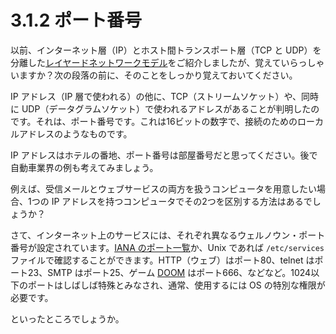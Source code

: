 # 3.1.2 ポート番号

以前、インターネット層（IP）とホスト間トランスポート層（TCP と UDP）を分離した[レイヤードネットワークモデル](../what-is-a-socket/low-level-nonsense-and-network-theory.md)をご紹介しましたが、覚えていらっしゃいますか？次の段落の前に、そのことをしっかり覚えておいてください。

IP アドレス（IP 層で使われる）の他に、TCP（ストリームソケット）や、同時に UDP（データグラムソケット）で使われるアドレスがあることが判明したのです。それは、ポート番号です。これは16ビットの数字で、接続のためのローカルアドレスのようなものです。

IP アドレスはホテルの番地、ポート番号は部屋番号だと思ってください。後で自動車業界の例も考えてみましょう。

例えば、受信メールとウェブサービスの両方を扱うコンピュータを用意したい場合、1つの IP アドレスを持つコンピュータでその2つを区別する方法はあるでしょうか？

さて、インターネット上のサービスには、それぞれ異なるウェルノウン・ポート番号が設定されています。[IANA のポート一覧](https://www.iana.org/assignments/service-names-port-numbers/service-names-port-numbers.xhtml)か、Unix であれば `/etc/services` ファイルで確認することができます。HTTP（ウェブ）はポート80、telnet はポート23、SMTP はポート25、ゲーム [DOOM](https://en.wikipedia.org/wiki/Doom_(1993_video_game)) はポート666、などなど。1024以下のポートはしばしば特殊とみなされ、通常、使用するには OS の特別な権限が必要です。

といったところでしょうか。
